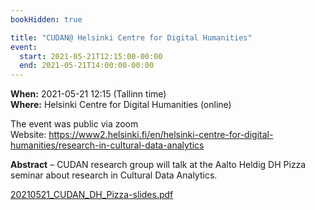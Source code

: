 ```yaml
---
bookHidden: true

title: "CUDAN@ Helsinki Centre for Digital Humanities"
event:
  start: 2021-05-21T12:15:00-00:00
  end: 2021-05-21T14:00:00-00:00
---
```


**When:** 2021-05-21 12:15 (Tallinn time)  
**Where:** Helsinki Centre for Digital Humanities (online)  

The event was public via zoom   
Website: https://www2.helsinki.fi/en/helsinki-centre-for-digital-humanities/research-in-cultural-data-analytics

<!--more-->
**Abstract** – CUDAN research group will talk at the Aalto Heldig DH Pizza seminar about research in Cultural Data Analytics.  

[20210521_CUDAN_DH_Pizza-slides.pdf](https://cudan.tlu.ee/pub/20210521_CUDAN_DH_Pizza-slides.pdf)

